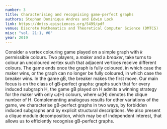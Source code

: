 ```yaml
---
number: 3
title: Characterising and recognising game-perfect graphs
authors: Stephan Dominique Andres and Edwin Lock
link: https://dmtcs.episciences.org/5499/pdf
venue: Discrete Mathematics and Theoretical Computer Science (DMTCS)
misc: "vol. 21:1, #6"
year: 2019
---
```


Consider a vertex colouring game played on a simple graph with *k* permissible colours. Two players, a *maker* and a *breaker*, take turns to colour an uncoloured vertex such that adjacent vertices receive different colours. The game ends once the graph is fully coloured, in which case the maker wins, or the graph can no longer be fully coloured, in which case the breaker wins. In the game gB, the breaker makes the first move. Our main focus is on the class of gB-perfect graphs: graphs such that for every induced subgraph H, the game gB played on H admits a winning strategy for the maker with only ω(H) colours, where ω(H) denotes the clique number of H. Complementing analogous results for other variations of the game, we characterise gB-perfect graphs in two ways, by forbidden induced subgraphs and by explicit structural descriptions. We also present a clique module decomposition, which may be of independent interest, that allows us to efficiently recognise gB-perfect graphs.